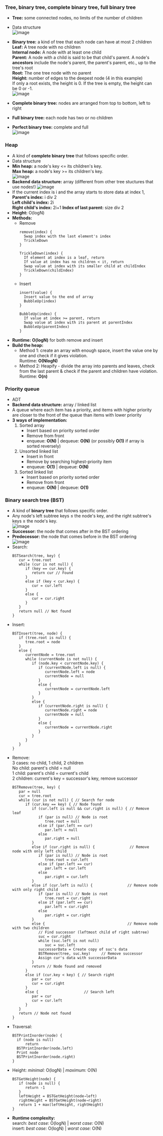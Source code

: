 ### Tree, binary tree, complete binary tree, full binary tree
* **Tree:** some connected nodes, no limits of the number of children  
* Data structure  
![image](images/Tree-1.png)

* **Binary tree:** a kind of tree that each node can have at most 2 children  
  **Leaf:** A tree node with no children  
  **Internal node:** A node with at least one child  
  **Parent:** A node with a child is said to be that child's parent. A node's **ancestors** include the node's parent, the parent's parent, etc., up to the tree's root  
  **Root:** The one tree node with no parent  
  **Height:** number of edges to the deepest node (4 in this example)  
  If only a root exists, the height is 0. If the tree is empty, the height can be 0 or -1.  
![image](images/Tree-3.png)  
* **Complete binary tree:** nodes are arranged from top to bottom, left to right
* **Full binary tree:** each node has two or no children
* **Perfect binary tree:** complete and full  
![image](images/Tree-6.png)

### Heap
* A kind of **complete binary tree** that follows specific order.
* Data structure
* **Min heap:** a node's key <= its children's key.  
  **Max heap:** a node's key >= its children's key.  
![image](images/Tree-4.png)
* **Backend data structure:** array (different from other tree stuctures that use nodes!)
![image](images/Tree-5.png)
* If the current index is i and the array starts to store data at index 1,  
  **Parent's index:** i div 2  
  **Left child's index:** 2i  
  **Right child's index:** 2i+1
  **Index of last parent:** size div 2
* **Height:** O(logN)
* **Methods:**
  - Remove
    ```
    remove(index) {
      Swap index with the last element's index
      TrickleDown
    }
    ```
    ```
    TrickleDown(index) {
      If element at index is a leaf, return
      If value at index has no children < it, return
      Swap value at index with its smaller child at childIndex
      TrickleDown(childIndex)
    }
    ```
  - Insert
    ```
    insert(value) {
      Insert value to the end of array
      BubbleUp(index)
    }
    ```
    ```
    BubbleUp(index) {
      If value at index >= parent, return
      Swap value at index with its parent at parentIndex
      BubbleUp(parentIndex)
    }
    ```
- **Runtime:** **O(logN)** for both remove and insert
- **Build the heap:**
  - Method 1: create an array with enough space, insert the value one by one and check if it gives violation.  
    Runtime: **O(NlogN)**
  - Method 2: Heapify - divide the array into parents and leaves, check from the last parent & check if the parent and children have violation.  
    Runtime: **O(n)**

### Priority queue
* ADT
* **Backend data structure:** array / linked list
* A queue where each item has a priority, and items with higher priority are closer to the front of the queue than items with lower priority
* **3 ways of implementation:**
  1. Sorted array
     - Insert based on priority sorted order
     - Remove from front
     - enqueue: **O(N)** | dequeue: **O(N)** (or possibly **O(1)** if array is sorted reversely)
  2. Unsorted linked list
     - Insert in front
     - Remove by searching highest-priority item
     - enqueue: **O(1)** | dequeue: **O(N)**
  3. Sorted linked list
     - Insert based on priority sorted order
     - Remove from front
     - enqueue: **O(N)** | dequeue: **O(1)**  

### Binary search tree (BST)
* A kind of **binary tree** that follows specific order.
* Any node's left subtree keys ≤ the node's key, and the right subtree's keys ≥ the node's key.  
![image](images/Tree-7.png)
* **Successor:** the node that comes after in the BST ordering
* **Predecessor:** the node that comes before in the BST ordering  
![image](images/Tree-8.png)
* Search:
  ```
  BSTSearch(tree, key) {
     cur = tree.root
     while (cur is not null) {
        if (key == cur.key) {
           return cur // Found
        }
        else if (key < cur.key) {
           cur = cur.left
        }
        else {
           cur = cur.right
        }
     }
     return null // Not found
  }
  ```
* Insert:
  ```
  BSTInsert(tree, node) {
     if (tree.root is null) {
        tree.root = node
     }
     else {
        currentNode = tree.root
        while (currentNode is not null) {
           if (node.key < currentNode.key) {
              if (currentNode.left is null) {
                 currentNode.left = node
                 currentNode = null
              }
              else {
                 currentNode = currentNode.left
              }
           }
           else {
              if (currentNode.right is null) {
                 currentNode.right = node
                 currentNode = null
              }
              else {
                 currentNode = currentNode.right
              }
           }
        }
     }
  }
  ```
* Remove:  
  3 cases: no child, 1 child, 2 children  
  No child: parent's child = null  
  1 child: parent's child = current's child  
  2 children: current's key = successor's key, remove successor
  ```
  BSTRemove(tree, key) {
     par = null
     cur = tree.root
     while (cur is not null) { // Search for node
        if (cur.key == key) { // Node found 
           if (cur.left is null && cur.right is null) { // Remove leaf
              if (par is null) // Node is root
                 tree.root = null
              else if (par.left == cur) 
                 par.left = null
              else
                 par.right = null
           }
           else if (cur.right is null) {                // Remove node with only left child
              if (par is null) // Node is root
                 tree.root = cur.left
              else if (par.left == cur) 
                 par.left = cur.left
              else
                 par.right = cur.left
           }
           else if (cur.left is null) {                // Remove node with only right child
              if (par is null) // Node is root
                 tree.root = cur.right
              else if (par.left == cur) 
                 par.left = cur.right
              else
                 par.right = cur.right
           }
           else {                                      // Remove node with two children
              // Find successor (leftmost child of right subtree)
              suc = cur.right
              while (suc.left is not null)
                 suc = suc.left
              successorData = Create copy of suc's data
              BSTRemove(tree, suc.key)     // Remove successor
              Assign cur's data with successorData
           }
           return // Node found and removed
        }
        else if (cur.key < key) { // Search right
           par = cur
           cur = cur.right
        }
        else {                     // Search left
           par = cur
           cur = cur.left
        }
     }
     return // Node not found
  }
  ```
* Traversal:
  ```
  BSTPrintInorder(node) {
    if (node is null)
        return                     
    BSTPrintInorder(node.left)   
    Print node                     
    BSTPrintInorder(node.right)  
  }
  ```
* Height: *minimal:* O(logN) | *maximum:* O(N)
  ```
  BSTGetHeight(node) {
     if (node is null) {
        return -1
     }
     leftHeight = BSTGetHeight(node⇢left)
     rightHeight = BSTGetHeight(node⇢right)
     return 1 + max(leftHeight, rightHeight)
  }
  ```
* **Runtime complexity:**  
  search: *best case:* O(logN) | *worst case:* O(N)  
  insert: *best case:* O(logN) | *worst case:* O(N)  
